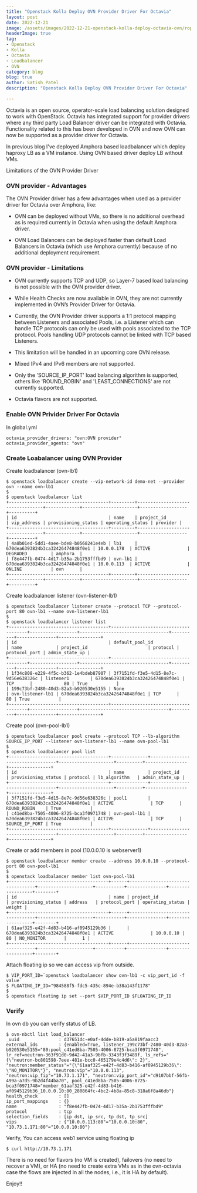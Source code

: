 ```yaml
---
title: "Openstack Kolla Deploy OVN Provider Driver For Octavia"
layout: post
date: 2022-12-21
image: /assets/images/2022-12-21-openstack-kolla-deploy-octavia-ovn/rope-walk.png
headerImage: true
tag:
- Openstack
- Kolla
- Octavia
- Loadbalancer
- OVN
category: blog
blog: true
author: Satish Patel
description: "Openstack Kolla Deploy OVN Provider Driver For Octavia"

---
```


Octavia is an open source, operator-scale load balancing solution designed to work with OpenStack. Octavia has integrated support for provider drivers where any third party Load Balancer driver can be integrated with Octavia. Functionality related to this has been developed in OVN and now OVN can now be supported as a provider driver for Octavia.

In previous blog I've deployed Amphora based loadbalancer which deploy haproxy LB as a VM instance. Using OVN based driver deploy LB without VMs.

Limitations of the OVN Provider Driver

### OVN provider - Advantages

The OVN Provider driver has a few advantages when used as a provider driver for Octavia over Amphora, like:

* OVN can be deployed without VMs, so there is no additional overhead as is required currently in Octavia when using the default Amphora driver.

* OVN Load Balancers can be deployed faster than default Load Balancers in Octavia (which use Amphora currently) because of no additional deployment requirement.

### OVN provider - Limitations

* OVN currently supports TCP and UDP, so Layer-7 based load balancing is not possible with the OVN provider driver.

* While Health Checks are now available in OVN, they are not currently implemented in OVN’s Provider Driver for Octavia.

* Currently, the OVN Provider driver supports a 1:1 protocol mapping between Listeners and associated Pools, i.e. a Listener which can handle TCP protocols can only be used with pools associated to the TCP protocol. Pools handling UDP protocols cannot be linked with TCP based Listeners.

* This limitation will be handled in an upcoming core OVN release.

* Mixed IPv4 and IPv6 members are not supported.

* Only the 'SOURCE_IP_PORT' load balancing algorithm is supported, others like 'ROUND_ROBIN' and 'LEAST_CONNECTIONS' are not currently supported.

* Octavia flavors are not supported.


### Enable OVN Privider Driver For Octavia

In global.yml 

```
octavia_provider_drivers: "ovn:OVN provider"
octavia_provider_agents: "ovn"
```

### Create Loabalancer using OVN Provider

Create loadbalancer (ovn-lb1)

```
$ openstack loadbalancer create --vip-network-id demo-net --provider ovn --name ovn-lb1
$
$ openstack loadbalancer list
+--------------------------------------+---------+----------------------------------+-------------+---------------------+------------------+----------+
| id                                   | name    | project_id                       | vip_address | provisioning_status | operating_status | provider |
+--------------------------------------+---------+----------------------------------+-------------+---------------------+------------------+----------+
| 4a8b01ed-5dd1-4aee-bde8-b0568241e4eb | lb1     | 670dea6393824b3ca32426474848f0e1 | 10.0.0.178  | ACTIVE              | DEGRADED         | amphora  |
| f8e447fb-0474-4d17-b35a-2b1753fffbd9 | ovn-lb1 | 670dea6393824b3ca32426474848f0e1 | 10.0.0.113  | ACTIVE              | ONLINE           | ovn      |
+--------------------------------------+---------+----------------------------------+-------------+---------------------+------------------+----------+
```

Create loadbalancer listener (ovn-listener-lb1)

```
$ openstack loadbalancer listener create --protocol TCP --protocol-port 80 ovn-lb1 --name ovn-listener-lb1
$
$ openstack loadbalancer listener list
+--------------------------------------+--------------------------------------+------------------+----------------------------------+----------+---------------+----------------+
| id                                   | default_pool_id                      | name             | project_id                       | protocol | protocol_port | admin_state_up |
+--------------------------------------+--------------------------------------+------------------+----------------------------------+----------+---------------+----------------+
| 1f34c808-e229-4f5c-b362-1e4bdeb87907 | 3f7151fd-f3e5-4d15-8e7c-9d56e638326c | listener1        | 670dea6393824b3ca32426474848f0e1 | TCP      |            80 | True           |
| 199c73bf-2480-40d3-82a3-b920530e5155 | None                                 | ovn-listener-lb1 | 670dea6393824b3ca32426474848f0e1 | TCP      |            80 | True           |
+--------------------------------------+--------------------------------------+------------------+----------------------------------+----------+---------------+----------------+
```

Create pool (ovn-pool-lb1)

```
$ openstack loadbalancer pool create --protocol TCP --lb-algorithm SOURCE_IP_PORT --listener ovn-listener-lb1 --name ovn-pool-lb1
$
$ openstack loadbalancer pool list
+--------------------------------------+--------------+----------------------------------+---------------------+----------+----------------+----------------+
| id                                   | name         | project_id                       | provisioning_status | protocol | lb_algorithm   | admin_state_up |
+--------------------------------------+--------------+----------------------------------+---------------------+----------+----------------+----------------+
| 3f7151fd-f3e5-4d15-8e7c-9d56e638326c | pool1        | 670dea6393824b3ca32426474848f0e1 | ACTIVE              | TCP      | ROUND_ROBIN    | True           |
| c41ed8ba-7505-4006-8725-bca3f0971748 | ovn-pool-lb1 | 670dea6393824b3ca32426474848f0e1 | ACTIVE              | TCP      | SOURCE_IP_PORT | True           |
+--------------------------------------+--------------+----------------------------------+---------------------+----------+----------------+----------------+
```

Create or add members in pool (10.0.0.10 is webserver1)

```
$ openstack loadbalancer member create --address 10.0.0.10 --protocol-port 80 ovn-pool-lb1
$
$ openstack loadbalancer member list ovn-pool-lb1
+--------------------------------------+------+----------------------------------+---------------------+-----------+---------------+------------------+--------+
| id                                   | name | project_id                       | provisioning_status | address   | protocol_port | operating_status | weight |
+--------------------------------------+------+----------------------------------+---------------------+-----------+---------------+------------------+--------+
| 61aaf325-e42f-4d83-b416-af0945129b36 |      | 670dea6393824b3ca32426474848f0e1 | ACTIVE              | 10.0.0.10 |            80 | NO_MONITOR       |      1 |
+--------------------------------------+------+----------------------------------+---------------------+-----------+---------------+------------------+--------+
```

Attach floating ip so we can access vip from outside. 

```
$ VIP_PORT_ID=`openstack loadbalancer show ovn-lb1 -c vip_port_id -f value`
$ FLOATING_IP_ID="984588f5-fdc5-435c-894e-b38a143f1178"
$
$ openstack floating ip set --port $VIP_PORT_ID $FLOATING_IP_ID
```

### Verify

In ovn db you can verify status of LB. 

```
$ ovn-nbctl list load_balancer
_uuid               : d37651dc-e0af-4dde-b819-a5a819faacc3
external_ids        : {enabled=True, listener_199c73bf-2480-40d3-82a3-b920530e5155="80:pool_c41ed8ba-7505-4006-8725-bca3f0971748", lr_ref=neutron-363f91d0-9d42-41a3-9bfb-3343f3f3489f, ls_refs="{\"neutron-bc801598-7eee-481e-bcc0-465179e4c4d6\": 2}", "neutron:member_status"="{\"61aaf325-e42f-4d83-b416-af0945129b36\": \"NO_MONITOR\"}", "neutron:vip"="10.0.0.113", "neutron:vip_fip"="10.73.1.171", "neutron:vip_port_id"="d9107bbf-56fb-499a-a7d5-9b2d4f44ba70", pool_c41ed8ba-7505-4006-8725-bca3f0971748="member_61aaf325-e42f-4d83-b416-af0945129b36_10.0.0.10:80_280864fc-4bc2-4b8a-85c8-318a6f8a46db"}
health_check        : []
ip_port_mappings    : {}
name                : "f8e447fb-0474-4d17-b35a-2b1753fffbd9"
protocol            : tcp
selection_fields    : [ip_dst, ip_src, tp_dst, tp_src]
vips                : {"10.0.0.113:80"="10.0.0.10:80", "10.73.1.171:80"="10.0.0.10:80"}
```

Verify, You can access web1 service using floating ip

```
$ curl http://10.73.1.171
```

There is no need for flavors (no VM is created), failovers (no need to recover a VM), or HA (no need to create extra VMs as in the ovn-octavia case the flows are injected in all the nodes, i.e., it is HA by default).

Enjoy!! 
